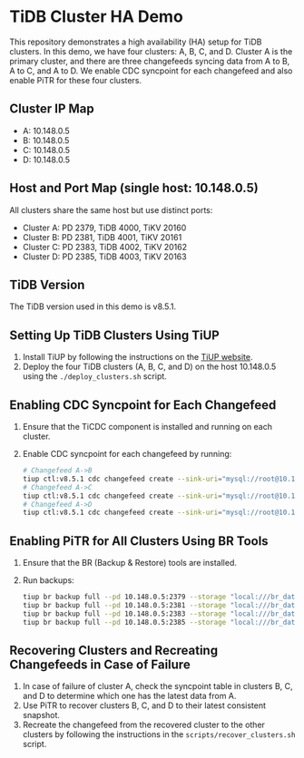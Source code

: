 # TiDB Cluster HA Demo

This repository demonstrates a high availability (HA) setup for TiDB clusters. In this demo, we have four clusters: A, B, C, and D. Cluster A is the primary cluster, and there are three changefeeds syncing data from A to B, A to C, and A to D. We enable CDC syncpoint for each changefeed and also enable PiTR for these four clusters.

## Cluster IP Map

- A: 10.148.0.5
- B: 10.148.0.5
- C: 10.148.0.5
- D: 10.148.0.5

## Host and Port Map (single host: 10.148.0.5)

All clusters share the same host but use distinct ports:

- Cluster A: PD 2379, TiDB 4000, TiKV 20160
- Cluster B: PD 2381, TiDB 4001, TiKV 20161
- Cluster C: PD 2383, TiDB 4002, TiKV 20162
- Cluster D: PD 2385, TiDB 4003, TiKV 20163

## TiDB Version

The TiDB version used in this demo is v8.5.1.

## Setting Up TiDB Clusters Using TiUP

1. Install TiUP by following the instructions on the [TiUP website](https://tiup.io/).
2. Deploy the four TiDB clusters (A, B, C, and D) on the host 10.148.0.5 using the `./deploy_clusters.sh` script.

## Enabling CDC Syncpoint for Each Changefeed

1. Ensure that the TiCDC component is installed and running on each cluster.
2. Enable CDC syncpoint for each changefeed by running:

   ```bash
   # Changefeed A->B
   tiup ctl:v8.5.1 cdc changefeed create --sink-uri="mysql://root@10.148.0.5:4001/" --config=./cdc_config.toml
   # Changefeed A->C
   tiup ctl:v8.5.1 cdc changefeed create --sink-uri="mysql://root@10.148.0.5:4002/" --config=./cdc_config.toml
   # Changefeed A->D
   tiup ctl:v8.5.1 cdc changefeed create --sink-uri="mysql://root@10.148.0.5:4003/" --config=./cdc_config.toml
   ```

## Enabling PiTR for All Clusters Using BR Tools

1. Ensure that the BR (Backup & Restore) tools are installed.
2. Run backups:

   ```bash
   tiup br backup full --pd 10.148.0.5:2379 --storage "local:///br_data/cluster_A"
   tiup br backup full --pd 10.148.0.5:2381 --storage "local:///br_data/cluster_B"
   tiup br backup full --pd 10.148.0.5:2383 --storage "local:///br_data/cluster_C"
   tiup br backup full --pd 10.148.0.5:2385 --storage "local:///br_data/cluster_D"
   ```

## Recovering Clusters and Recreating Changefeeds in Case of Failure

1. In case of failure of cluster A, check the syncpoint table in clusters B, C, and D to determine which one has the latest data from A.
2. Use PiTR to recover clusters B, C, and D to their latest consistent snapshot.
3. Recreate the changefeed from the recovered cluster to the other clusters by following the instructions in the `scripts/recover_clusters.sh` script.
